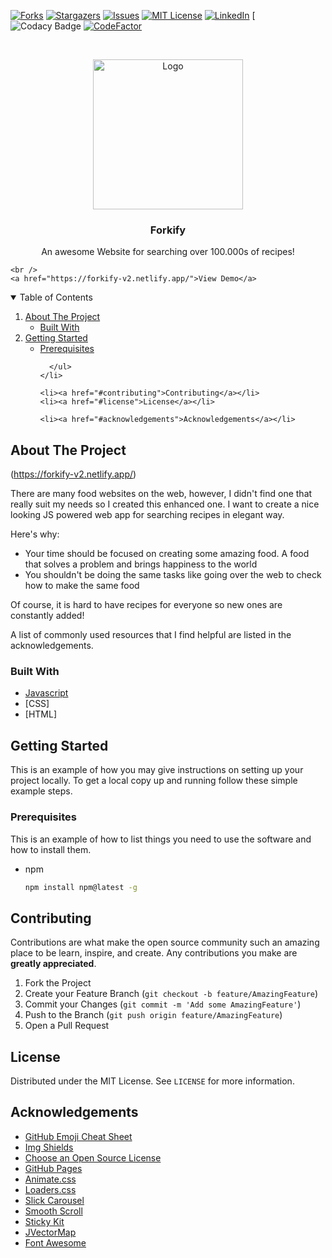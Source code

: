 

<!--
*** Thanks for checking out the Best-README-Template. If you have a suggestion
*** that would make this better, please fork the repo and create a pull request
*** or simply open an issue with the tag "enhancement".
*** Thanks again! Now go create something AMAZING! :D
-->



<!-- PROJECT SHIELDS -->
<!--
*** I'm using markdown "reference style" links for readability.
*** Reference links are enclosed in brackets [ ] instead of parentheses ( ).
*** See the bottom of this document for the declaration of the reference variables
*** for contributors-url, forks-url, etc. This is an optional, concise syntax you may use.
*** https://www.markdownguide.org/basic-syntax/#reference-style-links
-->

[![Forks][forks-shield]][forks-url]
[![Stargazers][stars-shield]][stars-url]
[![Issues][issues-shield]][issues-url]
[![MIT License][license-shield]][license-url]
[![LinkedIn][linkedin-shield]][linkedin-url]
[![Codacy Badge]() 
[![CodeFactor]()]() 



<!-- PROJECT LOGO -->
<br />
<p align="center">
  <a href="https://github.com/orhanar/Forkify">
    <img src="https://png.pngtree.com/png-vector/20191027/ourlarge/pngtree-spoon-and-fork-logo-free-logo-design-template-png-image_1885492.jpg" alt="Logo" width="240" height="240">
  </a>

  <h3 align="center">Forkify</h3>

  <p align="center">
    An awesome Website for searching over 100.000s of recipes!
   
    <br />
    <a href="https://forkify-v2.netlify.app/">View Demo</a>
   
   
  </p>
</p>



<!-- TABLE OF CONTENTS -->
<details open="open">
  <summary>Table of Contents</summary>
  <ol>
    <li>
      <a href="#about-the-project">About The Project</a>
      <ul>
        <li><a href="#built-with">Built With</a></li>
      </ul>
    </li>
    <li>
      <a href="#getting-started">Getting Started</a>
      <ul>
        <li><a href="#prerequisites">Prerequisites</a></li>
       
      </ul>
    </li>
    
    <li><a href="#contributing">Contributing</a></li>
    <li><a href="#license">License</a></li>
  
    <li><a href="#acknowledgements">Acknowledgements</a></li>
  </ol>
</details>



<!-- ABOUT THE PROJECT -->
## About The Project

(https://forkify-v2.netlify.app/)

There are many food websites on the web, however, I didn't find one that really suit my needs so I created this enhanced one. I want to create a nice looking JS powered web app for searching recipes in elegant way.

Here's why:
* Your time should be focused on creating some amazing food. A food that solves a problem and brings happiness to the world
* You shouldn't be doing the same tasks like going over the web to check how to make the same food


Of course, it is hard to have recipes for everyone so new ones are constantly added!

A list of commonly used resources that I find helpful are listed in the acknowledgements.

### Built With

* [Javascript](https://www.javascript.com/)
* [CSS]
* [HTML]



<!-- GETTING STARTED -->
## Getting Started

This is an example of how you may give instructions on setting up your project locally.
To get a local copy up and running follow these simple example steps.

### Prerequisites

This is an example of how to list things you need to use the software and how to install them.
* npm
  ```sh
  npm install npm@latest -g
  ```








<!-- CONTRIBUTING -->
## Contributing

Contributions are what make the open source community such an amazing place to be learn, inspire, and create. Any contributions you make are **greatly appreciated**.

1. Fork the Project
2. Create your Feature Branch (`git checkout -b feature/AmazingFeature`)
3. Commit your Changes (`git commit -m 'Add some AmazingFeature'`)
4. Push to the Branch (`git push origin feature/AmazingFeature`)
5. Open a Pull Request



<!-- LICENSE -->
## License

Distributed under the MIT License. See `LICENSE` for more information.





<!-- ACKNOWLEDGEMENTS -->
## Acknowledgements
* [GitHub Emoji Cheat Sheet](https://www.webpagefx.com/tools/emoji-cheat-sheet)
* [Img Shields](https://shields.io)
* [Choose an Open Source License](https://choosealicense.com)
* [GitHub Pages](https://pages.github.com)
* [Animate.css](https://daneden.github.io/animate.css)
* [Loaders.css](https://connoratherton.com/loaders)
* [Slick Carousel](https://kenwheeler.github.io/slick)
* [Smooth Scroll](https://github.com/cferdinandi/smooth-scroll)
* [Sticky Kit](http://leafo.net/sticky-kit)
* [JVectorMap](http://jvectormap.com)
* [Font Awesome](https://fontawesome.com)





<!-- MARKDOWN LINKS & IMAGES -->
<!-- https://www.markdownguide.org/basic-syntax/#reference-style-links -->
[contributors-shield]: https://img.shields.io/github/contributors/orhanar/Forkify.svg?style=for-the-badge
[contributors-url]: https://github.com//orhanar/Forkify/graphs/contributors
[forks-shield]: https://img.shields.io/github/forks/orhanar/Forkify.svg?style=for-the-badge
[forks-url]: https://github.com/orhanar/Forkify/network/members
[stars-shield]: https://img.shields.io/github/stars/orhanar/Forkify.svg?style=for-the-badge
[stars-url]: https://github.com/orhanar/Forkify/stargazers
[issues-shield]: https://img.shields.io/github/issues/orhanar/Forkify.svg?style=for-the-badge
[issues-url]: https://github.com/orhanar/Forkify/issues
[license-shield]: https://img.shields.io/github/license/orhanar/Forkify.svg?style=for-the-badge
[license-url]: https://github.com/orhanar/Forkify/blob/master/LICENSE.txt
[linkedin-shield]: https://img.shields.io/badge/-LinkedIn-black.svg?style=for-the-badge&logo=linkedin&colorB=555
[linkedin-url]: https://www.linkedin.com/in/orhanarifoglu/
[product-screenshot]: images/number%20wizard.gif

